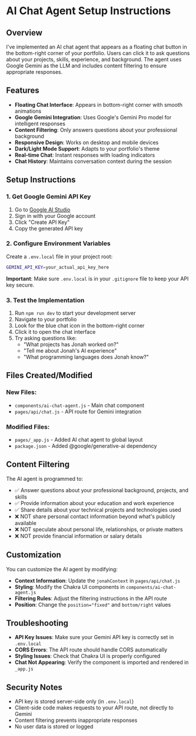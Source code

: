# AI Chat Agent Setup Instructions

## Overview
I've implemented an AI chat agent that appears as a floating chat button in the bottom-right corner of your portfolio. Users can click it to ask questions about your projects, skills, experience, and background. The agent uses Google Gemini as the LLM and includes content filtering to ensure appropriate responses.

## Features
- **Floating Chat Interface**: Appears in bottom-right corner with smooth animations
- **Google Gemini Integration**: Uses Google's Gemini Pro model for intelligent responses
- **Content Filtering**: Only answers questions about your professional background
- **Responsive Design**: Works on desktop and mobile devices
- **Dark/Light Mode Support**: Adapts to your portfolio's theme
- **Real-time Chat**: Instant responses with loading indicators
- **Chat History**: Maintains conversation context during the session

## Setup Instructions

### 1. Get Google Gemini API Key
1. Go to [Google AI Studio](https://makersuite.google.com/app/apikey)
2. Sign in with your Google account
3. Click "Create API Key"
4. Copy the generated API key

### 2. Configure Environment Variables
Create a `.env.local` file in your project root:

```bash
GEMINI_API_KEY=your_actual_api_key_here
```

**Important**: Make sure `.env.local` is in your `.gitignore` file to keep your API key secure.

### 3. Test the Implementation
1. Run `npm run dev` to start your development server
2. Navigate to your portfolio
3. Look for the blue chat icon in the bottom-right corner
4. Click it to open the chat interface
5. Try asking questions like:
   - "What projects has Jonah worked on?"
   - "Tell me about Jonah's AI experience"
   - "What programming languages does Jonah know?"

## Files Created/Modified

### New Files:
- `components/ai-chat-agent.js` - Main chat component
- `pages/api/chat.js` - API route for Gemini integration

### Modified Files:
- `pages/_app.js` - Added AI chat agent to global layout
- `package.json` - Added @google/generative-ai dependency

## Content Filtering
The AI agent is programmed to:
- ✅ Answer questions about your professional background, projects, and skills
- ✅ Provide information about your education and work experience
- ✅ Share details about your technical projects and technologies used
- ❌ NOT share personal contact information beyond what's publicly available
- ❌ NOT speculate about personal life, relationships, or private matters
- ❌ NOT provide financial information or salary details

## Customization
You can customize the AI agent by modifying:
- **Context Information**: Update the `jonahContext` in `pages/api/chat.js`
- **Styling**: Modify the Chakra UI components in `components/ai-chat-agent.js`
- **Filtering Rules**: Adjust the filtering instructions in the API route
- **Position**: Change the `position="fixed"` and `bottom/right` values

## Troubleshooting
- **API Key Issues**: Make sure your Gemini API key is correctly set in `.env.local`
- **CORS Errors**: The API route should handle CORS automatically
- **Styling Issues**: Check that Chakra UI is properly configured
- **Chat Not Appearing**: Verify the component is imported and rendered in `_app.js`

## Security Notes
- API key is stored server-side only (in `.env.local`)
- Client-side code makes requests to your API route, not directly to Gemini
- Content filtering prevents inappropriate responses
- No user data is stored or logged
